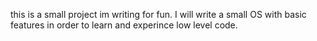 this is a small project im writing for fun.
I will write a small OS with basic features in order to learn and experince low level code.